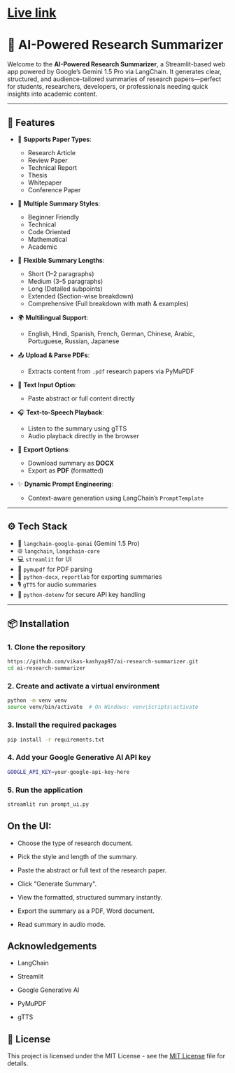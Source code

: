 # [Live link](https://ai-research-summarizer.streamlit.app/)

# 📄 AI-Powered Research Summarizer

Welcome to the **AI-Powered Research Summarizer**, a Streamlit-based web app powered by Google’s Gemini 1.5 Pro via LangChain. It generates clear, structured, and audience-tailored summaries of research papers—perfect for students, researchers, developers, or professionals needing quick insights into academic content.

---

## 🚀 Features

- 📘 **Supports Paper Types**:
  - Research Article
  - Review Paper
  - Technical Report
  - Thesis
  - Whitepaper
  - Conference Paper

- 🧠 **Multiple Summary Styles**:
  - Beginner Friendly
  - Technical
  - Code Oriented
  - Mathematical
  - Academic

- 📏 **Flexible Summary Lengths**:
  - Short (1–2 paragraphs)
  - Medium (3–5 paragraphs)
  - Long (Detailed subpoints)
  - Extended (Section-wise breakdown)
  - Comprehensive (Full breakdown with math & examples)

- 🌍 **Multilingual Support**:
  - English, Hindi, Spanish, French, German, Chinese, Arabic, Portuguese, Russian, Japanese

- 📤 **Upload & Parse PDFs**:
  - Extracts content from `.pdf` research papers via PyMuPDF

- 📝 **Text Input Option**:
  - Paste abstract or full content directly

- 🎧 **Text-to-Speech Playback**:
  - Listen to the summary using gTTS
  - Audio playback directly in the browser

- 📄 **Export Options**:
  - Download summary as **DOCX**
  - Export as **PDF** (formatted)

- ✨ **Dynamic Prompt Engineering**:
  - Context-aware generation using LangChain’s `PromptTemplate`

---

## ⚙️ Tech Stack

- 🧠 `langchain-google-genai` (Gemini 1.5 Pro)
- 🌐 `langchain`, `langchain-core`
- 💻 `streamlit` for UI
- 📄 `pymupdf` for PDF parsing
- 📝 `python-docx`, `reportlab` for exporting summaries
- 🎙️ `gTTS` for audio summaries
- 🔐 `python-dotenv` for secure API key handling

---

## 📦 Installation

### 1. Clone the repository

```bash
https://github.com/vikas-kashyap97/ai-research-summarizer.git
cd ai-research-summarizer
```

### 2. Create and activate a virtual environment

```bash
python -m venv venv
source venv/bin/activate  # On Windows: venv\Scripts\activate
```
### 3. Install the required packages

```bash
pip install -r requirements.txt
```
### 4. Add your Google Generative AI API key

```bash
GOOGLE_API_KEY=your-google-api-key-here
```
### 5. Run the application

```bash
streamlit run prompt_ui.py
```

## On the UI:

- Choose the type of research document.

- Pick the style and length of the summary.

- Paste the abstract or full text of the research paper.

- Click "Generate Summary".

- View the formatted, structured summary instantly.

- Export the summary as a PDF, Word document.

- Read summary in audio mode.

## Acknowledgements

- LangChain

- Streamlit

- Google Generative AI

- PyMuPDF

- gTTS

## 📄 License


This project is licensed under the MIT License - see the [MIT License](LICENSE) file for details.



